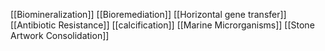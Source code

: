 [[Biomineralization]]
[[Bioremediation]]
[[Horizontal gene transfer]]
[[Antibiotic Resistance]]
[[calcification]]
[[Marine Microrganisms]]
[[Stone Artwork Consolidation]]
